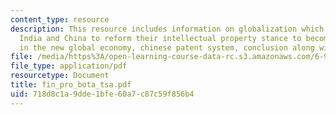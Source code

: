 ```yaml
---
content_type: resource
description: This resource includes information on globalization which has forced
  India and China to reform their intellectual property stance to become competitive
  in the new global economy, chinese patent system, conclusion along with the references.
file: /media/https%3A/open-learning-course-data-rc.s3.amazonaws.com/6-901-inventions-and-patents-fall-2005/718d8c1a9dde1bfe60a7c87c59f856b4_fin_pro_bota_tsa.pdf
file_type: application/pdf
resourcetype: Document
title: fin_pro_bota_tsa.pdf
uid: 718d8c1a-9dde-1bfe-60a7-c87c59f856b4
---
```

